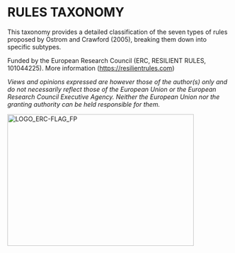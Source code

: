 # RULES TAXONOMY

This taxonomy provides a detailed classification of the seven types of rules proposed by Ostrom and Crawford (2005), breaking them down into specific subtypes.

Funded by the European Research Council (ERC, RESILIENT RULES, 101044225). More information (https://resilientrules.com) 

*Views and opinions expressed are however those of the author(s) only and do not necessarily reflect those of the European Union or the European Research Council Executive Agency. Neither the European Union nor the granting authority can be held responsible for them.*

<img width="421" height="298" alt="LOGO_ERC-FLAG_FP" src="https://github.com/user-attachments/assets/919718d0-bd00-4f87-90e5-2cce0accc9de" />
